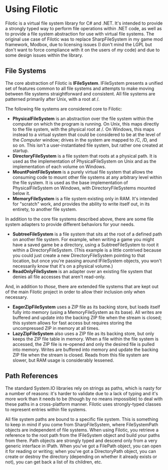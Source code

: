 # Using Filotic #
Filotic is a virtual file system library for C# and .NET. It's intended to
provide a strongly typed way to perform file operations within .NET code, as
well as to provide a file system abstraction for use with virtual file systems.
The original use case of Filotic was to replace SharpFileSystem in my game mod
framework, Modbox, due to licensing issues (I don't mind the LGPL but don't
want to force compliance with it on the users of _my_ code) and due to some
design issues within the library.

## File Systems ##
The core abstraction of Filotic is **IFileSystem**. IFileSystem presents a
unified set of features common to all file systems and attempts to make moving
between file systems straightforward and consistent. All file systems are
patterned primarily after Unix, with a root at /.

The following file systems are considered core to Filotic:

- **PhysicalFileSystem** is an abstraction over the file system within the
computer on which the program is running. On Unix, this maps directly to the
file system, with the physical root at /. On Windows, this maps instead to a
virtual system that could be considered to be at the level of the *Computer*
window; drives in the system are mapped to /C, /D, and so on. This isn't a
user-instantiated file system, but rather one created at startup.
- **DirectoryFileSystem** is a file system that roots at a physical path. It
is used as the implementation of PhysicalFileSystem on Unix and as the
implementation of each volume on Windows.
- **MountPointFileSystem** is a purely virtual file system that allows the
consuming code to mount other file systems at any arbitrary level within the
file system. It is used as the base implementation of PhysicalFileSystem on
Windows, with DirectoryFileSystems mounted below it.
- **MemoryFileSystem** is a file system existing only in RAM. It's intended
for "scratch" work, and provides the ability to write itself out, in its
entirety, to another file system.

In addition to the core file systems described above, there are some file
system adapters to provide different behaviors for your needs.

- **SubtreeFileSystem** is a file system that sits at the root of a defined
path on another file system. For example, when writing a game you might have
a saved game be a directory, using a SubtreeFileSystem to root it within a
DirectoryFileSystem. (This example is a little contrived because you could
just create a new DirectoryFileSystem pointing to that location, but once
you're passing around IFileSystem objects, you won't necessarily know that
it's on a physical volume.)
- **ReadOnlyFileSystem** is an adapter over an existing file system that
denies all file accesses that aren't read-only.

And, in addition to *those*, there are extended file systems that are kept
out of the main Filotic project in order to allow their inclusion only when
necessary.

- **EagerZipFileSystem** uses a ZIP file as its backing store, but loads
itself fully into memory (using a MemoryFileSystem as its base). All writes
are buffered and update into the backing ZIP file when the stream is closed;
this system allows for fast access but requires storing the uncompressed ZIP
in memory at all times.
- **LazyZipFileSystem** also uses a ZIP file as its backing store, but only
keeps the ZIP file table in memory. When a file within the file system is
accessed, the ZIP file is re-opened and only the desired file is pulled into
memory. Writes are buffered into memory and update the backing ZIP file when
the stream is closed. Reads from this file system are slower, but RAM usage
is considerably lessened.

## Path References ##
The standard System.IO libraries rely on strings as paths, which is nasty
for a number of reasons: it's harder to validate due to a lack of typing
and it's more work than it needs to be (though by no means impossible) to
deal with these paths in a cross-platform manner. Filotic uses strongly-typed
classes to represent entries within file systems.

All file system paths are bound to a specific file system. This is something to
keep in mind if you come from SharpFileSystem, where FileSystemPath objects are
independent of file systems. When using Filotic, you retrieve a reference to
the root path from the IFileSystem object and build your paths from there. Path
objects are strongly typed and descend only from a very generic interface in
IPath. When you've got a FilePath object, you can open it for reading or
writing; when you've got a DirectoryPath object, you can create or destroy
the directory (depending on whether it already exists or not), you can get back
a list of its children, etc.